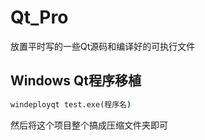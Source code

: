 # Qt_Pro
放置平时写的一些Qt源码和编译好的可执行文件



## Windows Qt程序移植

~~~ cmd
windeployqt test.exe(程序名)
~~~

然后将这个项目整个搞成压缩文件夹即可
